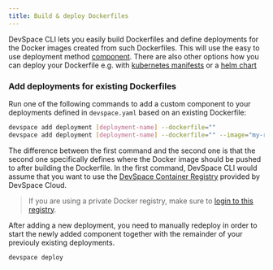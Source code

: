 ```yaml
---
title: Build & deploy Dockerfiles
---
```


DevSpace CLI lets you easily build Dockerfiles and define deployments for the Docker images created from such Dockerfiles. This will use the easy to use deployment method [component](/docs/deployment/components/what-are-components). There are also other options how you can deploy your Dockerfile e.g. with [kubernetes manifests](/docs/deployment/kubernetes-manifests/what-are-manifests) or a [helm chart](/docs/deployment/helm-charts/what-are-helm-charts)

### Add deployments for existing Dockerfiles
Run one of the following commands to add a custom component to your deployments defined in `devspace.yaml` based on an existing Dockerfile:
```bash
devspace add deployment [deployment-name] --dockerfile=""
devspace add deployment [deployment-name] --dockerfile="" --image="my-registry.tld/[username]/[image]"
```

The difference between the first command and the second one is that the second one specifically defines where the Docker image should be pushed to after building the Dockerfile. In the first command, DevSpace CLI would assume that you want to use the [DevSpace Container Registry](/docs/cloud/images/dscr-io) provided by DevSpace Cloud.

> If you are using a private Docker registry, make sure to [login to this registry](/docs/image-building/registries/authentication).

After adding a new deployment, you need to manually redeploy in order to start the newly added component together with the remainder of your previouly existing deployments.
```bash
devspace deploy
```
